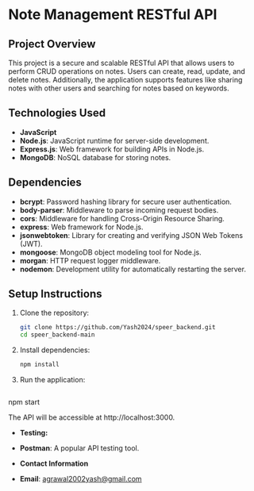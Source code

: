 

# Note Management RESTful API

## Project Overview

This project is a secure and scalable RESTful API that allows users to perform CRUD operations on notes. Users can create, read, update, and delete notes. Additionally, the application supports features like sharing notes with other users and searching for notes based on keywords.

## Technologies Used

- **JavaScript**
- **Node.js**: JavaScript runtime for server-side development.
- **Express.js**: Web framework for building APIs in Node.js.
- **MongoDB**: NoSQL database for storing notes.

## Dependencies

- **bcrypt**: Password hashing library for secure user authentication.
- **body-parser**: Middleware to parse incoming request bodies.
- **cors**: Middleware for handling Cross-Origin Resource Sharing.
- **express**: Web framework for Node.js.
- **jsonwebtoken**: Library for creating and verifying JSON Web Tokens (JWT).
- **mongoose**: MongoDB object modeling tool for Node.js.
- **morgan**: HTTP request logger middleware.
- **nodemon**: Development utility for automatically restarting the server.

## Setup Instructions

1. Clone the repository:

   ```bash
   git clone https://github.com/Yash2024/speer_backend.git
   cd speer_backend-main
   
2. Install dependencies:

   ```bash
   npm install
3. Run the application:

   ```bash
  npm start

  The API will be accessible at http://localhost:3000.

- **Testing:**
- **Postman**: A popular API testing tool.

- **Contact Information**
- **Email**: agrawal2002yash@gmail.com
